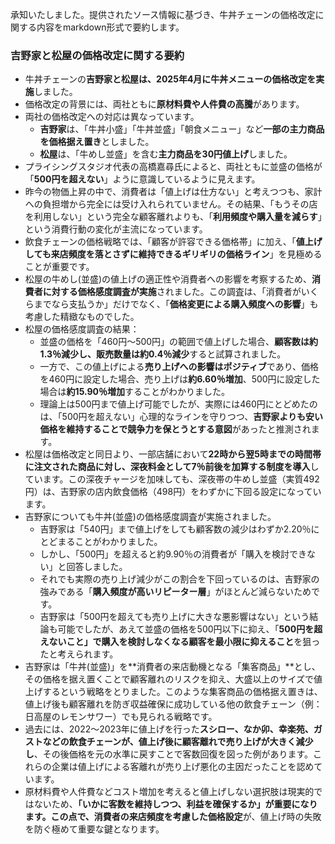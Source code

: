 承知いたしました。提供されたソース情報に基づき、牛丼チェーンの価格改定に関する内容をmarkdown形式で要約します。

### 吉野家と松屋の価格改定に関する要約

- 牛丼チェーンの**吉野家と松屋は、2025年4月に牛丼メニューの価格改定を実施**しました。
- 価格改定の背景には、両社ともに**原材料費や人件費の高騰**があります。
- 両社の価格改定への対応は異なっています。
    - **吉野家**は、「牛丼小盛」「牛丼並盛」「朝食メニュー」など**一部の主力商品を価格据え置き**としました。
    - **松屋**は、「牛めし並盛」を含む**主力商品を30円値上げ**しました。
- プライシングスタジオ代表の高橋嘉尋氏によると、両社ともに並盛の価格が「**500円を超えない**」ように意識しているように見えます。
- 昨今の物価上昇の中で、消費者は「値上げは仕方ない」と考えつつも、家計への負担増から完全には受け入れられていません。その結果、「もうその店を利用しない」という完全な顧客離れよりも、「**利用頻度や購入量を減らす**」という消費行動の変化が主流になっています。
- 飲食チェーンの価格戦略では、「顧客が許容できる価格帯」に加え、「**値上げしても来店頻度を落とさずに維持できるギリギリの価格ライン**」を見極めることが重要です。
- 松屋の牛めし(並盛)の値上げの適正性や消費者への影響を考察するため、**消費者に対する価格感度調査が実施**されました。この調査は、「消費者がいくらまでなら支払うか」だけでなく、「**価格変更による購入頻度への影響**」も考慮した精緻なものでした。
- 松屋の価格感度調査の結果：
    - 並盛の価格を「460円〜500円」の範囲で値上げした場合、**顧客数は約1.3％減少し、販売数量は約0.4％減少**すると試算されました。
    - 一方で、この値上げによる**売り上げへの影響はポジティブ**であり、価格を460円に設定した場合、売り上げは**約6.60％増加**、500円に設定した場合は**約15.90％増加**することがわかりました。
    - 理論上は500円まで値上げ可能でしたが、実際には460円にとどめたのは、「500円を超えない」心理的なラインを守りつつ、**吉野家よりも安い価格を維持することで競争力を保とうとする意図**があったと推測されます。
- 松屋は価格改定と同日より、一部店舗において**22時から翌5時までの時間帯に注文された商品に対し、深夜料金として7％前後を加算する制度を導入**しています。この深夜チャージを加味しても、深夜帯の牛めし並盛（実質492円）は、吉野家の店内飲食価格（498円）をわずかに下回る設定になっています。
- 吉野家についても牛丼(並盛)の価格感度調査が実施されました。
    - 吉野家は「540円」まで値上げをしても顧客数の減少はわずか2.20％にとどまることがわかりました。
    - しかし、「500円」を超えると約9.90％の消費者が「購入を検討できない」と回答しました。
    - それでも実際の売り上げ減少がこの割合を下回っているのは、吉野家の強みである「**購入頻度が高いリピーター層**」がほとんど減らないためです。
    - 吉野家は「500円を超えても売り上げに大きな悪影響はない」という結論も可能でしたが、あえて並盛の価格を500円以下に抑え、「**500円を超えないこと」で購入を検討しなくなる顧客を最小限に抑えること**を狙ったと考えられます。
- 吉野家は「牛丼(並盛)」を**消費者の来店動機となる「集客商品」**とし、その価格を据え置くことで顧客離れのリスクを抑え、大盛以上のサイズで値上げするという戦略をとりました。このような集客商品の価格据え置きは、値上げ後も顧客離れを防ぎ収益確保に成功している他の飲食チェーン（例：日高屋のレモンサワー）でも見られる戦略です。
- 過去には、2022〜2023年に値上げを行った**スシロー、なか卯、幸楽苑、ガストなどの飲食チェーンが、値上げ後に顧客離れで売り上げが大きく減少し**、その後価格を元の水準に戻すことで客数回復を図った例があります。これらの企業は値上げによる客離れが売り上げ悪化の主因だったことを認めています。
- 原材料費や人件費などコスト増加を考えると値上げしない選択肢は現実的ではないため、**「いかに客数を維持しつつ、利益を確保するか」**が重要になります。この点で、消費者の**来店頻度を考慮した価格設定**が、値上げ時の失敗を防ぐ極めて重要な鍵となります。